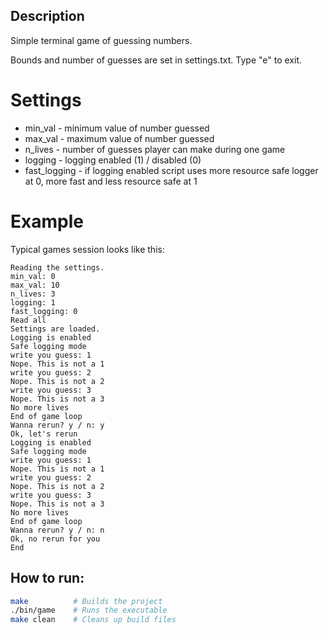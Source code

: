 ## Description
Simple terminal game of guessing numbers.

Bounds and number of guesses are set in settings.txt.
Type "e" to exit.

# Settings
- min_val - minimum value of number guessed
- max_val - maximum value of number guessed
- n_lives - number of guesses player can make during one game
- logging - logging enabled (1) / disabled (0)
- fast_logging - if logging enabled script uses more resource safe logger at 0, more fast and less resource safe at 1

# Example
Typical games session looks like this:
```terminal
Reading the settings.
min_val: 0
max_val: 10
n_lives: 3
logging: 1
fast_logging: 0
Read all
Settings are loaded.
Logging is enabled
Safe logging mode
write you guess: 1
Nope. This is not a 1
write you guess: 2
Nope. This is not a 2
write you guess: 3
Nope. This is not a 3
No more lives
End of game loop
Wanna rerun? y / n: y
Ok, let's rerun
Logging is enabled
Safe logging mode
write you guess: 1
Nope. This is not a 1
write you guess: 2
Nope. This is not a 2
write you guess: 3
Nope. This is not a 3
No more lives
End of game loop
Wanna rerun? y / n: n
Ok, no rerun for you
End
```

## How to run:
```bash
make          # Builds the project
./bin/game    # Runs the executable
make clean    # Cleans up build files
```